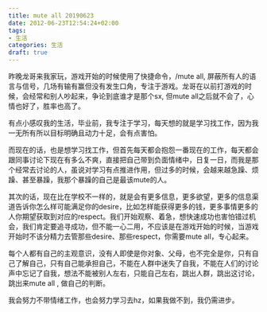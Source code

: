 ```yaml
---
title: mute all 20190623
date: 2012-06-23T12:54:24+02:00
tags: 
- 生活
categories: 生活
draft: true
---
```




昨晚龙哥来我家玩，游戏开始的时候使用了快捷命令，/mute all, 屏蔽所有人的语言与信号，几场有输有赢但没有发生口角，专注于游戏。龙哥在以前打游戏的时候，会经常和别人吵起来，争论到底谁才是那个sx, 但mute all之后就不会了，心情也好了，胜率也高了。    

有点小感叹我的生活，毕业前，我专注于学习，每天想的就是学习找工作，因为我一无所有所以目标明确且动力十足，会有点害怕。    

而现在的话，也是想学习找工作，但首先每天都会抱怨一番现在的工作，每天都会跟同事讨论下现在有多么不爽，直接把自己带到负面情绪中，日复一日，而我是那个经常去讨论的人，虽说对学习有点推进作用，但过多的时候，会越来越急躁、烦躁、甚至暴躁，我那个暴躁的自己是最该mute的人。  

其次的话，现在比在学校不一样的，就是会有更多信息，更多欲望，更多的信息渠道告诉你怎么样可能满足你的desire，比如怎样能获得更多的钱，更多事情更多的人你期望获取到对应的respect。我们开始观察、着急，想快速成功也害怕错过机会，我们肯定要追寻成功，但不能一心二用，不应该是在游戏开始的时候，当游戏开始时不该分精力去管那些desire、那些respect，你需要mute all，专心起来。   

每个人都有自己的主观意识，没有人即使是你对象、父母，也不完全是你，只有自己了解自己，只有自己能承担自己，不能在人群中迷失了自我，不能在人们的讨论声中忘记了自我，想法不能被别人左右，只能自己左右，跳出人群，跳出这讨论，跳出来mute all , 做自己的判断。

我会努力不带情绪工作，也会努力学习去hz，如果我做不到，我仍需进步。